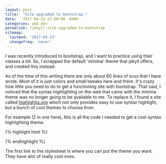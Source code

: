```yaml
---
layout: post
title:  "Site upgraded to bootstrap."
date:   2017-04-23 22:00:00 -0400
categories: web dev
permalink: /jekyll-site-upgraded-to-bootstrap
sitemap:
  lastmod: '2017-04-23'
  changefreq: 'never'
---
```


I was recently introduced to bootstrap, and I want to practice using their classes
a bit. So, I scrapped the default 'minima' theme that jekyll offers, and created
this instead.

As of the time of this writing there are only about 60 lines of scss that I have wrote.
Most of it is just colors and small tweaks here and there. It's crazy how little
you need to do to get a functioning site with bootstrap. That said, I noticed that
the syntax highlighting on the web that came with the minima theme was no longer
going to be available to me. To replace it, I found a site called [highlightjs.org][highlightjs]
which not only provides easy to use syntax highlight, but a bunch of cool themes to choose from.

For example (2 in one here), this is all the code I needed to get a cool syntax highlighting
theme.

{% highlight html %}
<!-- highlight.js -->
<link rel="stylesheet" href="//cdnjs.cloudflare.com/ajax/libs/highlight.js/9.11.0/styles/darcula.min.css">
<script src="//cdnjs.cloudflare.com/ajax/libs/highlight.js/9.11.0/highlight.min.js"></script>
{% endhighlight %}

The first link to the stylesheet is where you can put the theme you want. They have
alot of really cool ones.

[highlightjs]:   https://highlightjs.org/

